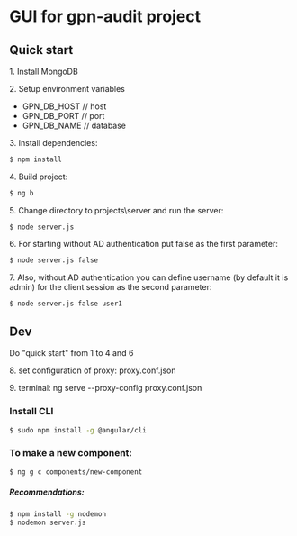 # GUI for gpn-audit project

## Quick start

1\. Install MongoDB

2\. Setup environment variables

- GPN_DB_HOST // host
- GPN_DB_PORT // port
- GPN_DB_NAME // database

3\. Install dependencies:

```bash
$ npm install
```

4\. Build project:

```bash
$ ng b
```

5\. Change directory to projects\server and run the server:

```
$ node server.js
```

6\. For starting without AD authentication put false as the first parameter:

```bash
$ node server.js false
```

7\. Also, without AD authentication you can define username (by default it is admin) for the client session as the second parameter:

```bash
$ node server.js false user1
```

## Dev

Do "quick start" from 1 to 4 and 6

8\. set configuration of proxy: proxy.conf.json

9\. terminal: ng serve --proxy-config proxy.conf.json

### Install CLI

```bash
$ sudo npm install -g @angular/cli
```

### To make a new component:

```bash
$ ng g c components/new-component
```

##### Recommendations:

```bash
$ npm install -g nodemon
$ nodemon server.js
```
